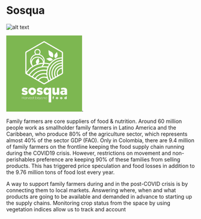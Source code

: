 # Sosqua

![alt text](https://github.com/oanlopezc/Sosqua/blob/master/Sosqua_Logo.jpeg)

<img src="Sosqua_Logo.jpeg" width="40%">.


Family farmers are core suppliers of food & nutrition. Around 60 million people work as smallholder family farmers in Latino America and the Caribbean, who produce 80% of the agriculture sector, which represents almost 40% of the sector GDP (FAO). Only in Colombia, there are 9.4 million of family farmers on the frontline keeping the food supply chain running during the COVID19 crisis. However, restrictions on movement and non-perishables preference are keeping 90% of these families from selling products. This has triggered price speculation and food losses in addition to the  9.76 million tons of food lost every year.

A way to support family farmers during and in the post-COVID crisis is by connecting them to local markets. Answering where, when and what products are going to be available and demanded in advance to starting up the supply chains. Monitoring crop status from the space by using vegetation indices allow us to track and account


